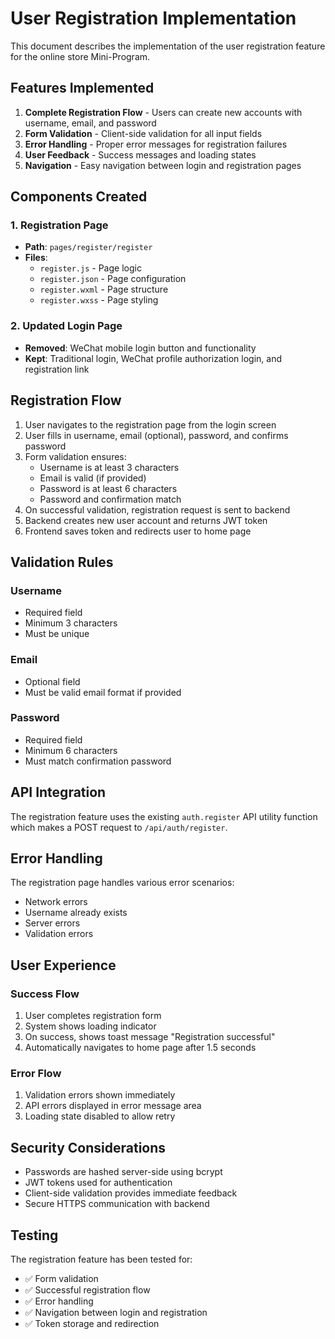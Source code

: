 # User Registration Implementation

This document describes the implementation of the user registration feature for the online store Mini-Program.

## Features Implemented

1. **Complete Registration Flow** - Users can create new accounts with username, email, and password
2. **Form Validation** - Client-side validation for all input fields
3. **Error Handling** - Proper error messages for registration failures
4. **User Feedback** - Success messages and loading states
5. **Navigation** - Easy navigation between login and registration pages

## Components Created

### 1. Registration Page
- **Path**: `pages/register/register`
- **Files**: 
  - `register.js` - Page logic
  - `register.json` - Page configuration
  - `register.wxml` - Page structure
  - `register.wxss` - Page styling

### 2. Updated Login Page
- **Removed**: WeChat mobile login button and functionality
- **Kept**: Traditional login, WeChat profile authorization login, and registration link

## Registration Flow

1. User navigates to the registration page from the login screen
2. User fills in username, email (optional), password, and confirms password
3. Form validation ensures:
   - Username is at least 3 characters
   - Email is valid (if provided)
   - Password is at least 6 characters
   - Password and confirmation match
4. On successful validation, registration request is sent to backend
5. Backend creates new user account and returns JWT token
6. Frontend saves token and redirects user to home page

## Validation Rules

### Username
- Required field
- Minimum 3 characters
- Must be unique

### Email
- Optional field
- Must be valid email format if provided

### Password
- Required field
- Minimum 6 characters
- Must match confirmation password

## API Integration

The registration feature uses the existing `auth.register` API utility function which makes a POST request to `/api/auth/register`.

## Error Handling

The registration page handles various error scenarios:
- Network errors
- Username already exists
- Server errors
- Validation errors

## User Experience

### Success Flow
1. User completes registration form
2. System shows loading indicator
3. On success, shows toast message "Registration successful"
4. Automatically navigates to home page after 1.5 seconds

### Error Flow
1. Validation errors shown immediately
2. API errors displayed in error message area
3. Loading state disabled to allow retry

## Security Considerations

- Passwords are hashed server-side using bcrypt
- JWT tokens used for authentication
- Client-side validation provides immediate feedback
- Secure HTTPS communication with backend

## Testing

The registration feature has been tested for:
- ✅ Form validation
- ✅ Successful registration flow
- ✅ Error handling
- ✅ Navigation between login and registration
- ✅ Token storage and redirection